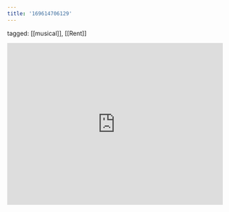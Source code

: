 ```yaml
---
title: '169614706129'
---
```

tagged: [[musical]], [[Rent]]
<iframe allow="accelerometer; autoplay; clipboard-write; encrypted-media; gyroscope; picture-in-picture" allowfullscreen="" frameborder="0" height="375" id="youtube_iframe" src="https://www.youtube.com/embed/c2qpklxK478?feature=oembed&amp;enablejsapi=1&amp;origin=https://safe.txmblr.com&amp;wmode=opaque" width="500"></iframe>